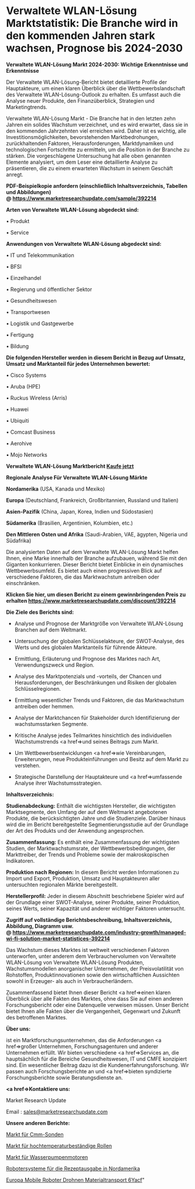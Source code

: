 # Verwaltete WLAN-Lösung Marktstatistik: Die Branche wird in den kommenden Jahren stark wachsen, Prognose bis 2024-2030

<strong>Verwaltete WLAN-Lösung Markt 2024-2030: Wichtige Erkenntnisse und Erkenntnisse</strong>

Der Verwaltete WLAN-Lösung-Bericht bietet detaillierte Profile der Hauptakteure, um einen klaren Überblick über die Wettbewerbslandschaft des Verwaltete WLAN-Lösung-Outlook zu erhalten. Es umfasst auch die Analyse neuer Produkte, den Finanzüberblick, Strategien und Marketingtrends.

Verwaltete WLAN-Lösung Markt - Die Branche hat in den letzten zehn Jahren ein solides Wachstum verzeichnet, und es wird erwartet, dass sie in den kommenden Jahrzehnten viel erreichen wird. Daher ist es wichtig, alle Investitionsmöglichkeiten, bevorstehenden Marktbedrohungen, zurückhaltenden Faktoren, Herausforderungen, Marktdynamiken und technologischen Fortschritte zu ermitteln, um die Position in der Branche zu stärken. Die vorgeschlagene Untersuchung hat alle oben genannten Elemente analysiert, um dem Leser eine detaillierte Analyse zu präsentieren, die zu einem erwarteten Wachstum in seinem Geschäft anregt.

<strong><b>PDF-Beispielkopie anfordern (einschließlich Inhaltsverzeichnis, Tabellen und Abbildungen) @ </b></strong><strong><a href=https://www.marketresearchupdate.com/sample/392214><strong>https://www.marketresearchupdate.com/sample/392214</u></a></strong></strong>

<strong>Arten von Verwaltete WLAN-Lösung abgedeckt sind:</strong>

• Produkt

• Service

<strong>Anwendungen von Verwaltete WLAN-Lösung abgedeckt sind:</strong>

• IT und Telekommunikation

• BFSI

• Einzelhandel

• Regierung und öffentlicher Sektor

• Gesundheitswesen

• Transportwesen

• Logistik und Gastgewerbe

• Fertigung

• Bildung

<strong>Die folgenden Hersteller werden in diesem Bericht in Bezug auf Umsatz, Umsatz und Marktanteil für jedes Unternehmen bewertet:</strong>

• Cisco Systems

• Aruba (HPE)

• Ruckus Wireless (Arris)

• Huawei

• Ubiquiti

• Comcast Business

• Aerohive

• Mojo Networks

<strong>Verwaltete WLAN-Lösung Marktbericht <a href=https://www.marketresearchupdate.com/buynow/392214>Kaufe jetzt</a></strong>

<strong>Regionale Analyse Für Verwaltete WLAN-Lösung Märkte</strong>

<strong>Nordamerika</strong> (USA, Kanada und Mexiko)

<strong>Europa</strong> (Deutschland, Frankreich, Großbritannien, Russland und Italien)

<strong>Asien-Pazifik</strong> (China, Japan, Korea, Indien und Südostasien)

<strong>Südamerika</strong> (Brasilien, Argentinien, Kolumbien, etc.)

<strong>Den Mittleren</strong> <strong>Osten und Afrika</strong> (Saudi-Arabien, VAE, ägypten, Nigeria und Südafrika)

Die analysierten Daten auf dem Verwaltete WLAN-Lösung Markt helfen Ihnen, eine Marke innerhalb der Branche aufzubauen, während Sie mit den Giganten konkurrieren. Dieser Bericht bietet Einblicke in ein dynamisches Wettbewerbsumfeld. Es bietet auch einen progressiven Blick auf verschiedene Faktoren, die das Marktwachstum antreiben oder einschränken.

<strong>Klicken Sie hier, um diesen Bericht zu einem gewinnbringenden Preis zu erhalten
</strong><strong><a href=https://www.marketresearchupdate.com/discount/392214>https://www.marketresearchupdate.com/discount/392214</b></u></strong></a>

<strong>Die Ziele des Berichts sind:</strong>

- Analyse und Prognose der Marktgröße von Verwaltete WLAN-Lösung Branchen auf dem Weltmarkt.

- Untersuchung der globalen Schlüsselakteure, der SWOT-Analyse, des Werts und des globalen Marktanteils für führende Akteure.

- Ermittlung, Erläuterung und Prognose des Marktes nach Art, Verwendungszweck und Region.

- Analyse des Marktpotenzials und -vorteils, der Chancen und Herausforderungen, der Beschränkungen und Risiken der globalen Schlüsselregionen.

- Ermittlung wesentlicher Trends und Faktoren, die das Marktwachstum antreiben oder hemmen.

- Analyse der Marktchancen für Stakeholder durch Identifizierung der wachstumsstarken Segmente.

- Kritische Analyse jedes Teilmarktes hinsichtlich des individuellen Wachstumstrends <a href=>und</a> seines Beitrags zum Markt.

- Um Wettbewerbsentwicklungen <a href=>wie</a> Vereinbarungen, Erweiterungen, neue Produkteinführungen und Besitz auf dem Markt zu verstehen.

- Strategische Darstellung der Hauptakteure und <a href=>umfas</a>sende Analyse ihrer Wachstumsstrategien.

<strong>Inhaltsverzeichnis:</strong>

<strong>Studienabdeckung:</strong> Enthält die wichtigsten Hersteller, die wichtigsten Marktsegmente, den Umfang der auf dem Weltmarkt angebotenen Produkte, die berücksichtigten Jahre und die Studienziele. Darüber hinaus wird die im Bericht bereitgestellte Segmentierungsstudie auf der Grundlage der Art des Produkts und der Anwendung angesprochen.

<strong>Zusammenfassung:</strong> Es enthält eine Zusammenfassung der wichtigsten Studien, der Marktwachstumsrate, der Wettbewerbsbedingungen, der Markttreiber, der Trends und Probleme sowie der makroskopischen Indikatoren.

<strong>Produktion nach Regionen:</strong> In diesem Bericht werden Informationen zu Import und Export, Produktion, Umsatz und Hauptakteuren aller untersuchten regionalen Märkte bereitgestellt.

<strong>Herstellerprofil:</strong> Jeder in diesem Abschnitt beschriebene Spieler wird auf der Grundlage einer SWOT-Analyse, seiner Produkte, seiner Produktion, seines Werts, seiner Kapazität und anderer wichtiger Faktoren untersucht.

<strong><b>Zugriff auf vollständige Berichtsbeschreibung, Inhaltsverzeichnis, Abbildung, Diagramm usw. @ </b></strong><strong><a href=https://www.marketresearchupdate.com/industry-growth/managed-wi-fi-solution-market-statistices-392214>https://www.marketresearchupdate.com/industry-growth/managed-wi-fi-solution-market-statistices-392214</a></strong>

Das Wachstum dieses Marktes ist weltweit verschiedenen Faktoren unterworfen, unter anderem dem Verbrauchervolumen von Verwaltete WLAN-Lösung von Verwaltete WLAN-Lösung Produkten, Wachstumsmodellen anorganischer Unternehmen, der Preisvolatilität von Rohstoffen, Produktinnovationen sowie den wirtschaftlichen Aussichten sowohl in Erzeuger- als auch in Verbraucherländern.

Zusammenfassend bietet Ihnen dieser Bericht <a href=>einen</a> klaren Überblick über alle Fakten des Marktes, ohne dass Sie auf einen anderen Forschungsbericht oder eine Datenquelle verweisen müssen. Unser Bericht bietet Ihnen alle Fakten über die Vergangenheit, Gegenwart und Zukunft des betroffenen Marktes.

<strong>Über uns:</strong>

 ist ein Marktforschungsunternehmen, das die Anforderungen <a href=>großer</a> Unternehmen, Forschungsagenturen und anderer Unternehmen erfüllt. Wir bieten verschiedene <a href=>Services</a> an, die hauptsächlich für die Bereiche Gesundheitswesen, IT und CMFE konzipiert sind. Ein wesentlicher Beitrag dazu ist die Kundenerfahrungsforschung. Wir passen auch Forschungsberichte an und <a href=>bieten</a> syndizierte Forschungsberichte sowie Beratungsdienste an.

<strong><a href=>Kontaktiere uns:</a></strong>

Market Research Update

Email : sales@marketresearchupdate.com

<strong>Unsere anderen Berichte:</strong>

<a href=https://www.linkedin.com/pulse/cmm-probes-market-trends-2023-key-takeaways>Markt für Cmm-Sonden</a>

<a href=https://www.linkedin.com/pulse/high-temperature-resistant-casters-market-size>Markt für hochtemperaturbeständige Rollen</a>

<a href=https://www.linkedin.com/pulse/water-pump-motor-market-size-emerging-trends>Markt für Wasserpumpenmotoren</a>

<a href=https://www.linkedin.com/pulse/north-america-robotic-prescription-dispensing-systems>Robotersysteme für die Rezeptausgabe in Nordamerika</a>

<a href=https://www.linkedin.com/pulse/europe-mobile-robots-drones-material-handling-6yacf/>Europa Mobile Roboter Drohnen Materialtransport 6Yacf</a>"
